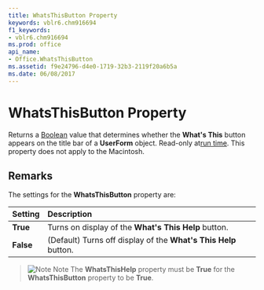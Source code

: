 ```yaml
---
title: WhatsThisButton Property
keywords: vblr6.chm916694
f1_keywords:
- vblr6.chm916694
ms.prod: office
api_name:
- Office.WhatsThisButton
ms.assetid: f9e24796-d4e0-1719-32b3-2119f20a6b5a
ms.date: 06/08/2017
---
```



# WhatsThisButton Property

Returns a [Boolean](../../Glossary/vbe-glossary.md#boolean-data-type) value that determines whether the **What's This** button appears on the title bar of a **UserForm** object. Read-only at[run time](../../Glossary/vbe-glossary.md#run-time). This property does not apply to the Macintosh.

## Remarks

The settings for the **WhatsThisButton** property are:

|**Setting**|**Description**|
|:-----|:-----|
|**True**|Turns on display of the  **What's This Help** button.|
|**False**|(Default) Turns off display of the  **What's This Help** button.|

> ![Note](../../../images/note.gif) Note
> The  **WhatsThisHelp** property must be **True** for the **WhatsThisButton** property to be **True**.